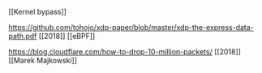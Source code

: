 [[Kernel bypass]]

https://github.com/tohojo/xdp-paper/blob/master/xdp-the-express-data-path.pdf [[2018]] [[eBPF]]

https://blog.cloudflare.com/how-to-drop-10-million-packets/ [[2018]] [[Marek Majkowski]]